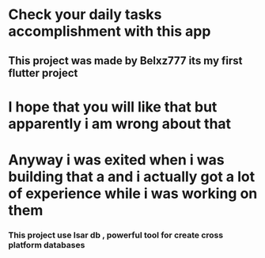 #  Check your daily tasks accomplishment with this app


## This project was made by Belxz777 its my first flutter project 


# I hope that you will like that but apparently i am wrong about that 


# Anyway i was exited when i was building that a and i actually got a lot of experience while i was working on them


### This project use Isar db , powerful tool for create cross platform databases 

